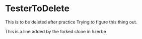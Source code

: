 TesterToDelete
==============

This is to be deleted after practice
Trying to figure this thing out.

This is a line added by the forked clone in hzerbe